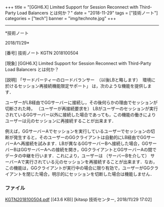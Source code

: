 ﻿+++
title = "[GGH6.X] Limited Support for Session Reconnect with Third-Party Load Balancers とは何か？"
date = "2018-11-29"
tags = ["技術ノート"]
categories = ["tech"]
banner = "img/technote.jpg"
+++

-----------------------------------------------------------------------------------------------------------------------------

*技術ノート

2018/11/29*


[番号]
技術ノート KGTN 2018100504

[現象]
[GGH6.X] Limited Support for Session Reconnect with Third-Party Load
Balancers とは何か？

[説明]
「サードパーティーのロードバランサー　（以後LBと略します）　環境に於けるセッション再接続機能限定サポート」
は，次のような機能を提供します．

ユーザーがLB経由でGGサーバーに接続し，その後何らかの理由でセッションが切断された時，
（ユーザーが再接続要求を）
LBがユーザーのセッションが実行されているGGサーバー以外に接続した場合であっても，この機能の働きによりユーザーは元のセッションに再接続することが出来ます．

例えば，GGサーバーAでセッションを実行しているユーザーでセッションの切断が発生すると，そのユーザーのGGクライアントは自動的にLB経由でGGサーバーAへ再接続を試みます．LBが異なるGGサーバーBへ接続した場合，GGサーバーBはGGサーバーAへの接続を開き，GGクライアントとGGサーバーAの間でデータの中継を行います．これにより，ユーザーは
（サーバーBを介して）
サーバーAで実行されている元のセッションを再接続することが出来ます．なお，この機能は，GGクライアントが実行中の場合に限り有効で，ユーザーがGGクライアントを閉じた場合，明示的にセッションを切断した場合は機能しません．


### ファイル

 
 


[KGTN2018100504.pdf](http://techreport.kitasp.net/attachments/download/4194/KGTN2018100504.pdf)
 [(43.6 KB)] [kitasp 技術センター, 2018/11/29
17:02]


 


 

